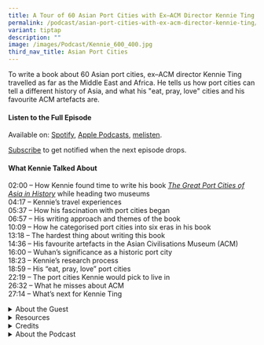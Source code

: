 ```yaml
---
title: A Tour of 60 Asian Port Cities with Ex–ACM Director Kennie Ting
permalink: /podcast/asian-port-cities-with-ex-acm-director-kennie-ting/
variant: tiptap
description: ""
image: /images/Podcast/Kennie_600_400.jpg
third_nav_title: Asian Port Cities
---
```

<p>To write a book about 60 Asian port cities, ex–ACM director Kennie Ting
travelled as far as the Middle East and Africa. He tells us how port cities
can tell a different history of Asia, and what his "eat, pray, love" cities
and his favourite ACM artefacts are.</p>
<p></p>
<h4><strong>Listen to the Full Episode</strong></h4>
<p>Available on: <a href="https://open.spotify.com/episode/2FqUWRztKoh3aPVvmQz9kz" rel="noopener nofollow" target="_blank">Spotify</a>,
<a href="https://podcasts.apple.com/us/podcast/a-tour-of-60-asian-port-cities-with-ex-acm/id1688142751?i=1000675263403" rel="noopener nofollow" target="_blank">Apple Podcasts</a>, <a href="https://www.melisten.sg/podcast/playlist/BiblioAsia%2B-2115156/A-Tour-of-60-Asian-Port-Cities-with-Ex%E2%80%93ACM-Director-Kennie-Ting-2734461" rel="noopener nofollow" target="_blank">melisten</a>.</p>
<p><a href="https://open.spotify.com/show/66PYiIthr1KqQhJ82XH4DN" rel="noopener noreferrer nofollow" target="_blank"><u>Subscribe</u></a> to
get notified when the next episode drops.</p>
<p></p>
<h4><strong>What Kennie Talked About</strong></h4>
<p>02:00 – How Kennie found time to write his book <em><a href="https://eservice.nlb.gov.sg/redir/itemdetails?bid=300037595" rel="noopener noreferrer nofollow" target="_blank">The Great Port Cities of Asia in History</a> </em>while
heading two museums
<br>04:17 – Kennie’s travel experiences
<br>05:37 – How his fascination with port cities began
<br>06:57 – His writing approach and themes of the book
<br>10:09 – How he categorised port cities into six eras in his book
<br>13:18 – The hardest thing about writing this book
<br>14:36 – His favourite artefacts in the Asian Civilisations Museum (ACM)
<br>16:00 – Wuhan’s significance as a historic port city &nbsp;
<br>18:23 – Kennie’s research process
<br>18:59 – His “eat, pray, love”<em> </em>port cities
<br>22:19 – The port cities Kennie would pick to live in
<br>26:32 – What he misses about ACM
<br>27:14 – What’s next for Kennie Ting</p>
<p></p>
<div data-type="detailGroup" class="isomer-accordion isomer-accordion-white">
<details class="isomer-details">
<summary>About the Guest</summary>
<div data-type="detailsContent" class="isomer-details-content">
<p>A writer and museum professional fascinated by the history, heritage and
culture of Asian port cities, Kennie Ting is the former director of the
Asian Civilisations Museum and Peranakan Museum in Singapore. He has written <em><a href="https://eservice.nlb.gov.sg/redir/itemdetails?bid=201300611" rel="noopener nofollow" target="_blank">The Romance of the Grand Tour: 100 Years of Travel in South East Asia</a></em> (2015)
and <em><a href="https://eservice.nlb.gov.sg/redir/itemdetails?bid=203225412" rel="noopener nofollow" target="_blank">Singapore 1819: A Living Legacy</a></em> (2019).
His recent book, <em><a href="https://eservice.nlb.gov.sg/redir/itemdetails?bid=300037595" rel="noopener nofollow" target="_blank">The Great Port Cities of Asia in History</a> </em>(2024),
re-examines Asian history from the perspective of 60 port cities across
the region.</p>
</div>
</details>
<details class="isomer-details">
<summary>Resources</summary>
<div data-type="detailsContent" class="isomer-details-content">
<p>Kennie Ting, <em><a href="https://eservice.nlb.gov.sg/redir/itemdetails?bid=201300611" rel="noopener noreferrer nofollow" target="_blank">The Romance of the Grand Tour: 100 Years of Travel in South East Asia</a></em> (Singapore:
Talisman, 2015).</p>
<p></p>
<p>Kennie Ting, <em><a href="https://eservice.nlb.gov.sg/redir/itemdetails?bid=203225412" rel="noopener noreferrer nofollow" target="_blank">Singapore 1819: A Living Legacy</a></em> (Singapore:
Talisman, 2019).</p>
<p></p>
<p>Kennie Ting, <em><a href="https://eservice.nlb.gov.sg/redir/itemdetails?bid=300037595" rel="noopener noreferrer nofollow" target="_blank">The Great Port Cities of Asia in History</a> </em>(Singapore:
Talisman, 2024).</p>
<p></p>
<p>John Darwin, <em><a href="https://eservice.nlb.gov.sg/redir/itemdetails?bid=205697760" rel="noopener nofollow" target="_blank">Unlocking the World: Port Cities and Globalization in the Age of Steam, 1830–1930</a></em> (London:
Penguin Books, 2021).</p>
<p></p>
<p>Derek Heng, “<a href="https://biblioasia.nlb.gov.sg/vol-1/issue1/nov-2005/continuities-changes-port-city/" rel="noopener noreferrer nofollow" target="_blank">Continuities and Changes: Singapore as a Port City Over 700 Years</a>,” <em>BiblioAsia</em> 1,
no. 1 (November 2005).</p>
</div>
</details>
<details class="isomer-details">
<summary>Credits</summary>
<div data-type="detailsContent" class="isomer-details-content">
<p>This episode of BiblioAsia+ was hosted by Jimmy Yap and produced by Soh
Gek Han. Sound engineering was done by Doppler Soundlab. The background
music "Di Tanjong Katong" was composed by Osman Ahmad and performed by&nbsp;
<a href="https://www.youtube.com/watch?v=uA2v7ka5TAI" rel="noopener noreferrer" target="_blank"><u>Chords Haven</u> 
</a>. Special thanks to Kennie for coming on the show.</p>
</div>
</details>
<details class="isomer-details">
<summary>About the Podcast</summary>
<div data-type="detailsContent" class="isomer-details-content">
<p>BiblioAsia+ is a podcast about Singapore history by the National Library
of Singapore.</p>
</div>
</details>
</div>
<p>
<br>
</p>
<p></p>